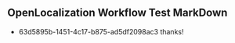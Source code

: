 ## OpenLocalization Workflow Test MarkDown
* 63d5895b-1451-4c17-b875-ad5df2098ac3 
thanks!<!--HONumber=Mar16_HO3-->
